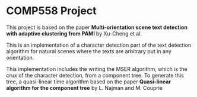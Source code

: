 # COMP558 Project
This project is based on the paper <b>Multi-orientation scene text detection with adaptive clustering from PAMI </b> by Xu-Cheng et al.

This is an implementation of a character detection part of the text detection algorithm for natural scenes where the texts are arbitrary put in any orientation.

This implementation includes the writing the MSER algorithm, which is the crux of the character detection, from a component tree. To generate this tree, a quasi-linear time algorithm based on the paper <b>Quasi-linear algorithm for the component tree</b> by L. Najman and M. Couprie

